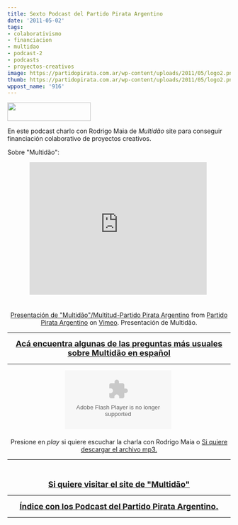 ```yaml
---
title: Sexto Podcast del Partido Pirata Argentino
date: '2011-05-02'
tags:
- colaborativismo
- financiacion
- multidao
- podcast-2
- podcasts
- proyectos-creativos
image: https://partidopirata.com.ar/wp-content/uploads/2011/05/logo2.png
thumb: https://partidopirata.com.ar/wp-content/uploads/2011/05/logo2.png
wppost_name: '916'
---
```


<a href="https://partidopirata.com.ar/wp-content/uploads/2011/05/logo2.png"><img class="alignleft size-full wp-image-917" title="logo2" src="https://partidopirata.com.ar/wp-content/uploads/2011/05/logo2.png" alt="" width="188" height="42" /></a>

En este podcast charlo con Rodrigo Maia de <em>Multidão</em> site para conseguir financiación colaborativo de proyectos creativos.

Sobre "Multidão":

<center><iframe src="http://player.vimeo.com/video/23108798?title=0&amp;byline=0&amp;portrait=0" frameborder="0" width="400" height="300"></iframe> </center><center> </center><center> </center><center><a href="http://vimeo.com/23108798">Presentación de "Multidão"/Multitud-Partido Pirata Argentino</a> from <a href="http://vimeo.com/user3611990">Partido Pirata Argentino</a> on <a href="http://vimeo.com/">Vimeo</a>.
Presentación de Multidão.</center>

<hr />

<div style="text-align: center;"><span style="font-size: large;"><strong><a href="http://partido-pirata.blogspot.com/2011/05/multidao-multitud-para-conseguir.html" target="_blank">Acá encuentra algunas de las preguntas más usuales sobre Multidão en español</a></strong></span></div>

<hr />

<center><object id="player637413" width="240" height="133" classid="clsid:d27cdb6e-ae6d-11cf-96b8-444553540000" codebase="http://download.macromedia.com/pub/shockwave/cabs/flash/swflash.cab#version=6,0,40,0"><param name="AllowScriptAccess" value="always" /><param name="allowFullScreen" value="true" /><param name="wmode" value="transparent" /><param name="src" value="http://www.ivoox.com/playerivoox_ee_637413_1.html" /><param name="allowfullscreen" value="true" /><param name="allowscriptaccess" value="always" /><embed id="player637413" width="240" height="133" type="application/x-shockwave-flash" src="http://www.ivoox.com/playerivoox_ee_637413_1.html" AllowScriptAccess="always" allowFullScreen="true" wmode="transparent" allowfullscreen="true" allowscriptaccess="always" /></object> </center><center> </center><center>Presione en <em>play</em> si quiere escuchar la charla con Rodrigo Maia o
<a href="http://www.ivoox.com/sexto-podcast-del-partido-pirata-argentino-hablando-rodrigo_md_637413_1.mp3" target="_blank">Si quiere descargar el archivo mp3.
</a></center>

<hr />

&nbsp;
<div style="text-align: center;"><span style="font-size: large;"><strong><a href="http://multidao.art.br/" target="_blank">Si quiere visitar el site de "Multidão"</a></strong></span></div>

<hr />

<div style="text-align: center;"><span style="font-size: large;"><strong><a href="https://partidopirata.com.ar/857/indice-con-los-podcast-del-partido-pirata-argentino">Índice con los Podcast del Partido Pirata Argentino.</a></strong></span></div>

<hr />
